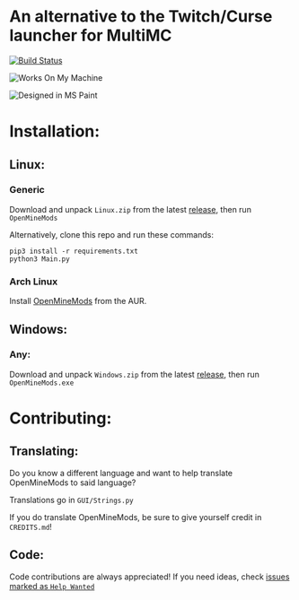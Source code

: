 # An alternative to the Twitch/Curse launcher for MultiMC

[![Build Status](https://travis-ci.org/joonatoona/OpenMineMods.svg?branch=master)](https://travis-ci.org/joonatoona/OpenMineMods)

![Works On My Machine](https://cdn.rawgit.com/nikku/works-on-my-machine/v0.2.0/badge.svg)

![Designed in MS Paint](https://forthebadge.com/images/badges/designed-in-ms-paint.svg)

# Installation:

## Linux:

### Generic

Download and unpack `Linux.zip` from the latest [release](https://github.com/OpenMineMods/releases), then run `OpenMineMods`

Alternatively, clone this repo and run these commands:

```
pip3 install -r requirements.txt
python3 Main.py
```

### Arch Linux

Install [OpenMineMods](https://aur.archlinux.org/packages/openminemods/) from the AUR.

## Windows:

### Any:

Download and unpack `Windows.zip` from the latest [release](https://github.com/OpenMineMods/releases), then run `OpenMineMods.exe`

# Contributing:

## Translating:

Do you know a different language and want to help translate OpenMineMods to said language?

Translations go in `GUI/Strings.py`

If you do translate OpenMineMods, be sure to give yourself credit in `CREDITS.md`!

## Code:

Code contributions are always appreciated! If you need ideas, check [issues marked as `Help Wanted`](https://github.com/joonatoona/OpenMineMods/issues?q=is%3Aissue+is%3Aopen+label%3A%22help+wanted%22)
